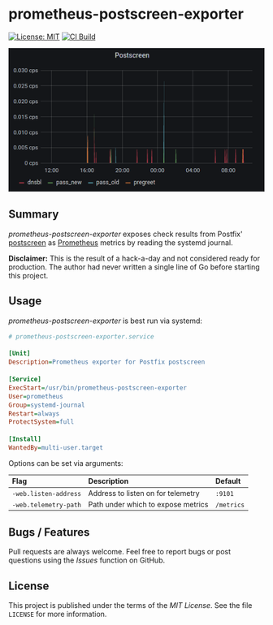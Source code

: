 # prometheus-postscreen-exporter

[![License: MIT](https://img.shields.io/badge/License-MIT-blue.svg)](https://opensource.org/licenses/MIT)
[![CI Build](https://github.com/lynix/prometheus-postscreen-exporter/workflows/CI%20Build/badge.svg?branch=master)](https://github.com/lynix/prometheus-postscreen-exporter/actions)

![Grafana Widget](https://github.com/lynix/prometheus-postscreen-exporter/blob/master/grafana.png)

## Summary

*prometheus-postscreen-exporter* exposes check results from Postfix'
[postscreen](http://www.postfix.org/postscreen.8.html) as
[Prometheus](https://prometheus.io) metrics by reading the systemd journal.

**Disclaimer:** This is the result of a hack-a-day and not considered ready for
production. The author had never written a single line of Go before starting
this project.


## Usage

*prometheus-postscreen-exporter* is best run via systemd:

```INI
# prometheus-postscreen-exporter.service

[Unit]
Description=Prometheus exporter for Postfix postscreen

[Service]
ExecStart=/usr/bin/prometheus-postscreen-exporter
User=prometheus
Group=systemd-journal
Restart=always
ProtectSystem=full

[Install]
WantedBy=multi-user.target
```

Options can be set via arguments:

| Flag                  | Description                        | Default    |
|:----------------------|:-----------------------------------|:-----------|
| `-web.listen-address` | Address to listen on for telemetry | `:9101`    |
| `-web.telemetry-path` | Path under which to expose metrics | `/metrics` |


## Bugs / Features

Pull requests are always welcome. Feel free to report bugs or post questions
using the *Issues* function on GitHub.


## License

This project is published under the terms of the *MIT License*. See the file
`LICENSE` for more information.
